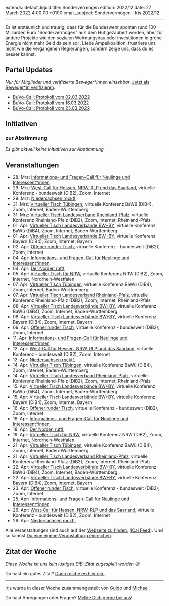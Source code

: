 
extends: default.liquid
title: Sondervermögen
edition: 2022/12
date: 27 March 2022 4:00:00 +0100
email_subject: Sondervermögen - Iris 2022/12

---
Es ist erstaunlich und traurig, dass für die Bundeswehr spontan rund 100 Milliarden Euro "Sondervermögen" aus dem Hut gezaubert werden, aber für andere Projekte wie den sozialen Wohnungsbau oder Investitionen in grüne Energie nicht mehr Geld da sein soll. Liebe Ampelkoalition, frustriere uns nicht wie die vergangenen Regierungen, sondern zeige uns, dass du es besser kannst.

## Partei Updates

_Nur für Mitglieder und verifizierte Beweger\*innen einsehbar_. [Jetzt als Beweger\*in verifizieren](https://dib.de/bewegerin-werden/).

 - [BuVo-Call: Protokoll vom 02.03.2022](https://marktplatz.dib.de/t/buvo-call-protokoll-vom-02-03-2022/39418)
 - [BuVo-Call: Protokoll vom 16.03.2022](https://marktplatz.dib.de/t/buvo-call-protokoll-vom-16-03-2022/39417)
 - [BuVo-Call: Protokoll vom 23.03.2022](https://marktplatz.dib.de/t/buvo-call-protokoll-vom-23-03-2022/39416)

## Initiativen

### zur Abstimmung
_Es gibt aktuell keine Initiativen zur Abstimmung_

## Veranstaltungen

 - 28.&nbsp;Mrz: [Informations- und Fragen-Call für Neulinge und Interessent*innen](https://dib.de/veranstaltungen/informations-und-fragen-call-fuer-neulinge-und-interessentinnen-2022-03-28/), 
 - 29.&nbsp;Mrz: [West-Call für Hessen, NRW, RLP und das Saarland](https://dib.de/veranstaltungen/west-call-fuer-hessen-nrw-rlp-und-das-saarland-2022-03-29/), virtuelle Konferenz - bundesweit (DiB2), Zoom, Internet
 - 29.&nbsp;Mrz: [Niedersachsen rockt!](https://dib.de/veranstaltungen/niedersachsen-call-2022-03-29/), 
 - 31.&nbsp;Mrz: [Virtueller Tisch Tübingen](https://dib.de/veranstaltungen/virtueller-tisch-tuebingen-2022-03-31/), virtuelle Konferenz BaWü (DiB4), Zoom, Internet, Baden-Württemberg
 - 31.&nbsp;Mrz: [Virtueller Tisch Landesverband Rheinland-Pfalz](https://dib.de/veranstaltungen/virtueller-tisch-landesverband-rheinland-pfalz-2022-03-31/), virtuelle Konferenz Rheinland-Pfalz (DiB2), Zoom, Internet, Rheinland-Pfalz
 - 01.&nbsp;Apr: [Virtueller Tisch Landesverbände BW+BY](https://dib.de/veranstaltungen/virtueller-tisch-landesverbaende-bwby-3-2022-04-01/), virtuelle Konferenz BaWü (DiB4), Zoom, Internet, Baden-Württemberg
 - 01.&nbsp;Apr: [Virtueller Tisch Landesverbände BW+BY](https://dib.de/veranstaltungen/virtueller-tisch-landesverbaende-bwby-2-2022-04-01/), virtuelle Konferenz Bayern (DiB4), Zoom, Internet, Bayern
 - 02.&nbsp;Apr: [Offener runder Tisch](https://dib.de/veranstaltungen/offener-runder-tisch-2022-04-02/), virtuelle Konferenz - bundesweit (DiB2), Zoom, Internet
 - 04.&nbsp;Apr: [Informations- und Fragen-Call für Neulinge und Interessent*innen](https://dib.de/veranstaltungen/informations-und-fragen-call-fuer-neulinge-und-interessentinnen-2022-04-04/), 
 - 04.&nbsp;Apr: [Der Norden ruft!](https://dib.de/veranstaltungen/der-norden-ruft-2022-04-04/), 
 - 05.&nbsp;Apr: [Virtueller Tisch für NRW](https://dib.de/veranstaltungen/virtueller-tisch-landesverbaende-bwby-2022-04-05/), virtuelle Konferenz NRW (DiB2), Zoom, Internet, Nordrhein-Westfalen
 - 07.&nbsp;Apr: [Virtueller Tisch Tübingen](https://dib.de/veranstaltungen/virtueller-tisch-tuebingen-2022-04-07/), virtuelle Konferenz BaWü (DiB4), Zoom, Internet, Baden-Württemberg
 - 07.&nbsp;Apr: [Virtueller Tisch Landesverband Rheinland-Pfalz](https://dib.de/veranstaltungen/virtueller-tisch-landesverband-rheinland-pfalz-2022-04-07/), virtuelle Konferenz Rheinland-Pfalz (DiB2), Zoom, Internet, Rheinland-Pfalz
 - 08.&nbsp;Apr: [Virtueller Tisch Landesverbände BW+BY](https://dib.de/veranstaltungen/virtueller-tisch-landesverbaende-bwby-3-2022-04-08/), virtuelle Konferenz BaWü (DiB4), Zoom, Internet, Baden-Württemberg
 - 08.&nbsp;Apr: [Virtueller Tisch Landesverbände BW+BY](https://dib.de/veranstaltungen/virtueller-tisch-landesverbaende-bwby-2-2022-04-08/), virtuelle Konferenz Bayern (DiB4), Zoom, Internet, Bayern
 - 09.&nbsp;Apr: [Offener runder Tisch](https://dib.de/veranstaltungen/offener-runder-tisch-2022-04-09/), virtuelle Konferenz - bundesweit (DiB2), Zoom, Internet
 - 11.&nbsp;Apr: [Informations- und Fragen-Call für Neulinge und Interessent*innen](https://dib.de/veranstaltungen/informations-und-fragen-call-fuer-neulinge-und-interessentinnen-2022-04-11/), 
 - 12.&nbsp;Apr: [West-Call für Hessen, NRW, RLP und das Saarland](https://dib.de/veranstaltungen/west-call-fuer-hessen-nrw-rlp-und-das-saarland-2022-04-12/), virtuelle Konferenz - bundesweit (DiB2), Zoom, Internet
 - 12.&nbsp;Apr: [Niedersachsen rockt!](https://dib.de/veranstaltungen/niedersachsen-call-2022-04-12/), 
 - 14.&nbsp;Apr: [Virtueller Tisch Tübingen](https://dib.de/veranstaltungen/virtueller-tisch-tuebingen-2022-04-14/), virtuelle Konferenz BaWü (DiB4), Zoom, Internet, Baden-Württemberg
 - 14.&nbsp;Apr: [Virtueller Tisch Landesverband Rheinland-Pfalz](https://dib.de/veranstaltungen/virtueller-tisch-landesverband-rheinland-pfalz-2022-04-14/), virtuelle Konferenz Rheinland-Pfalz (DiB2), Zoom, Internet, Rheinland-Pfalz
 - 15.&nbsp;Apr: [Virtueller Tisch Landesverbände BW+BY](https://dib.de/veranstaltungen/virtueller-tisch-landesverbaende-bwby-3-2022-04-15/), virtuelle Konferenz BaWü (DiB4), Zoom, Internet, Baden-Württemberg
 - 15.&nbsp;Apr: [Virtueller Tisch Landesverbände BW+BY](https://dib.de/veranstaltungen/virtueller-tisch-landesverbaende-bwby-2-2022-04-15/), virtuelle Konferenz Bayern (DiB4), Zoom, Internet, Bayern
 - 16.&nbsp;Apr: [Offener runder Tisch](https://dib.de/veranstaltungen/offener-runder-tisch-2022-04-16/), virtuelle Konferenz - bundesweit (DiB2), Zoom, Internet
 - 18.&nbsp;Apr: [Informations- und Fragen-Call für Neulinge und Interessent*innen](https://dib.de/veranstaltungen/informations-und-fragen-call-fuer-neulinge-und-interessentinnen-2022-04-18/), 
 - 18.&nbsp;Apr: [Der Norden ruft!](https://dib.de/veranstaltungen/der-norden-ruft-2022-04-18/), 
 - 19.&nbsp;Apr: [Virtueller Tisch für NRW](https://dib.de/veranstaltungen/virtueller-tisch-landesverbaende-bwby-2022-04-19/), virtuelle Konferenz NRW (DiB2), Zoom, Internet, Nordrhein-Westfalen
 - 21.&nbsp;Apr: [Virtueller Tisch Tübingen](https://dib.de/veranstaltungen/virtueller-tisch-tuebingen-2022-04-21/), virtuelle Konferenz BaWü (DiB4), Zoom, Internet, Baden-Württemberg
 - 21.&nbsp;Apr: [Virtueller Tisch Landesverband Rheinland-Pfalz](https://dib.de/veranstaltungen/virtueller-tisch-landesverband-rheinland-pfalz-2022-04-21/), virtuelle Konferenz Rheinland-Pfalz (DiB2), Zoom, Internet, Rheinland-Pfalz
 - 22.&nbsp;Apr: [Virtueller Tisch Landesverbände BW+BY](https://dib.de/veranstaltungen/virtueller-tisch-landesverbaende-bwby-3-2022-04-22/), virtuelle Konferenz BaWü (DiB4), Zoom, Internet, Baden-Württemberg
 - 22.&nbsp;Apr: [Virtueller Tisch Landesverbände BW+BY](https://dib.de/veranstaltungen/virtueller-tisch-landesverbaende-bwby-2-2022-04-22/), virtuelle Konferenz Bayern (DiB4), Zoom, Internet, Bayern
 - 23.&nbsp;Apr: [Offener runder Tisch](https://dib.de/veranstaltungen/offener-runder-tisch-2022-04-23/), virtuelle Konferenz - bundesweit (DiB2), Zoom, Internet
 - 25.&nbsp;Apr: [Informations- und Fragen-Call für Neulinge und Interessent*innen](https://dib.de/veranstaltungen/informations-und-fragen-call-fuer-neulinge-und-interessentinnen-2022-04-25/), 
 - 26.&nbsp;Apr: [West-Call für Hessen, NRW, RLP und das Saarland](https://dib.de/veranstaltungen/west-call-fuer-hessen-nrw-rlp-und-das-saarland-2022-04-26/), virtuelle Konferenz - bundesweit (DiB2), Zoom, Internet
 - 26.&nbsp;Apr: [Niedersachsen rockt!](https://dib.de/veranstaltungen/niedersachsen-call-2022-04-26/), 

Alle Veranstaltungen sind auch auf der [Webseite zu finden](https://dib.de/veranstaltungen/), ([iCal Feed](https://dib.de/?ical=1)). Und so kannst [Du eine eigene Veranstaltung einreichen](https://marktplatz.dib.de/t/eine-veranstaltung-auf-der-webseite-einreichen/21379).



## Zitat der Woche
_Diese Woche ist uns kein lustiges DiB-Zitat zugespielt worden ☹._

Du hast ein gutes Zitat? [Dann reiche es hier ein.](https://marktplatz.dib.de/t/fortsetzung-lustige-dib-zitate/24431)


---

Iris wurde in dieser Woche zusammengestellt von [Guido](https://marktplatz.dib.de/u/Guido/) und [Michael](https://marktplatz.dib.de/u/MichaelVoss/).

Du hast Anregungen oder Fragen? [Melde Dich gerne bei uns](https://marktplatz.dib.de/t/neu-iris-die-woechtliche-zusammenfasssung-zum-sonntagsbrunch/10990)!

